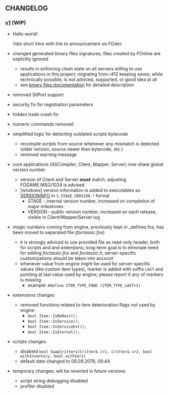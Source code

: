 ## CHANGELOG

### [v1](SOON) (WIP)
- Hello world!
  
  `TODO` short intro with link to announcement on FOdev
  
- changed generated binary files signatures, files created by FOnline are explicitly ignored
    - results in enforcing clean state on all servers willing to use applications in this project; migrating from r412 keeping saves, while technically possible, is not adviced, supported, or good idea at all
    - see [binary files documentation](BinaryFiles.md#signature) for detailed description
- removed StlPort support
- security fix for registration parameters
- hidden trade crash fix
- numeric commands removed
- simplified logic for detecting outdated scripts bytecode
    - recompile scripts from source whenever any mismatch is detected (older version, source newer than bytecode, etc.)
    - removed warning message
- core applications (ASCompiler, Client, Mapper, Server) now share global version number
    - version of Client and Server **must** match; adjusting FOGAME.MSG/1024 is advised
    - [windows] version information is added to executables as [VERSIONINFO](https://docs.microsoft.com/en-us/windows/desktop/menurc/versioninfo-resource) in `1.STAGE.VERSION.*` format
        - STAGE - internal version number, increased on completion of major milestones
        - VERSION - public version number, increased on each release; visible in Client/Mapper/Server log
- _magic numbers_ coming from engine, previously kept in \_defines.fos, has been moved to separated file (_foclassic.fos_)
    - it is strongly adviced to use provided file as read-only header, both for scripts and and extensions; long-term goal is to eliminate need for editing _foclassic.fos_ and _foclassic.h_, server-specific customizations should be taken into account
    - whenever value from engine might be used for server-specific values (like custom item types), marker is added with suffix `LAST` and pointing at last value used by engine; please report if any of markers is missing
        - example: `#define ITEM_TYPE_FOOD (ITEM_TYPE_LAST+1)`
- extensions changes
    - removed functions related to item deterioration flags not used by engine
        - `bool Item::IsNoResc();`
        - `bool Item::IsService();`
        - `bool Item::IsServiceExt();`
        - `bool Item::IsEternal();`
- scripts changes
    - disabled `bool SwapCritters(Critter& cr1, Critter& cr2, bool withInventory, bool withVars)`
    - default date changed to 08.09.2078, 09:44
- temporary changes; will be reverted in future versions
    - script string debugging disabled
    - profiler disabled
  
